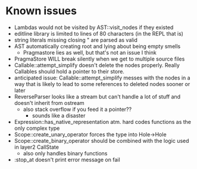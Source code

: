 # Known issues

- Lambdas would not be visited by AST::visit_nodes if they existed
- editline library is limited to lines of 80 characters (in the REPL that is)
- string literals missing closing \" are parsed as valid
- AST automatically creating root and lying about being empty smells
    - Pragmastore lies as well, but that's not an issue I think
- PragmaStore WILL break silently when we get to multiple source files
- Callable::attempt_simplify doesn't delete the nodes properly. Really Callables should hold a pointer to their store.
- anticipated issue: Callable::attempt_simplify messes with the nodes in a way that is likely to lead to some references to deleted nodes sooner or later
- ReverseParser looks like a stream but can't handle a lot of stuff and doesn't inherit from ostream
    - also stack overflow if you feed it a pointer??
        - sounds like a disaster
- Expression::has_native_representation atm. hard codes functions as the only complex type
- Scope::create_unary_operator forces the type into Hole->Hole
- Scope::create_binary_operator should be combined with the logic used in layer2 CallState
    - also only handles binary functions
- :stop_at doesn't print error message on fail